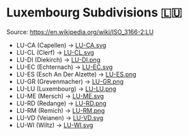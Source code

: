# Luxembourg Subdivisions 🇱🇺

Source: https://en.wikipedia.org/wiki/ISO_3166-2:LU

* LU-CA (Capellen) -> [LU-CA.svg](https://github.com/amckenna41/iso3166-flag-icons/blob/main/iso3166-2-icons/LU/LU-CA.svg)
* LU-CL (Clerf) -> [LU-CL.svg](https://github.com/amckenna41/iso3166-flag-icons/blob/main/iso3166-2-icons/LU/LU-CL.svg)
* LU-DI (Diekirch) -> [LU-DI.png](https://github.com/amckenna41/iso3166-flag-icons/blob/main/iso3166-2-icons/LU/LU-DI.png)
* LU-EC (Echternach) -> [LU-EC.svg](https://github.com/amckenna41/iso3166-flag-icons/blob/main/iso3166-2-icons/LU/LU-EC.svg)
* LU-ES (Esch An Der Alzette) -> [LU-ES.png](https://github.com/amckenna41/iso3166-flag-icons/blob/main/iso3166-2-icons/LU/LU-ES.png)
* LU-GR (Grevenmacher) -> [LU-GR.png](https://github.com/amckenna41/iso3166-flag-icons/blob/main/iso3166-2-icons/LU/LU-GR.png)
* LU-LU (Luxembourg) -> [LU-LU.png](https://github.com/amckenna41/iso3166-flag-icons/blob/main/iso3166-2-icons/LU/LU-LU.png)
* LU-ME (Mersch) -> [LU-ME.svg](https://github.com/amckenna41/iso3166-flag-icons/blob/main/iso3166-2-icons/LU/LU-ME.svg)
* LU-RD (Redange) -> [LU-RD.png](https://github.com/amckenna41/iso3166-flag-icons/blob/main/iso3166-2-icons/LU/LU-RD.png)
* LU-RM (Remich) -> [LU-RM.png](https://github.com/amckenna41/iso3166-flag-icons/blob/main/iso3166-2-icons/LU/LU-RM.png)
* LU-VD (Veianen) -> [LU-VD.svg](https://github.com/amckenna41/iso3166-flag-icons/blob/main/iso3166-2-icons/LU/LU-VD.svg)
* LU-WI (Wiltz) -> [LU-WI.svg](https://github.com/amckenna41/iso3166-flag-icons/blob/main/iso3166-2-icons/LU/LU-WI.svg)
